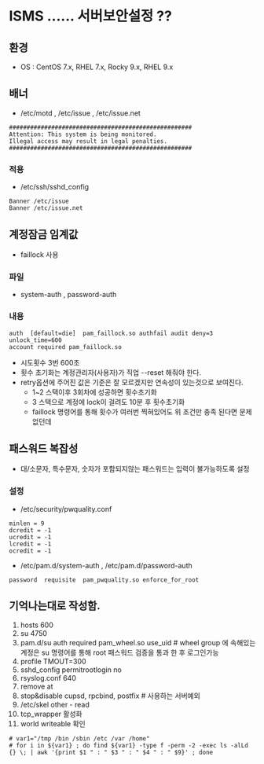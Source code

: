 # ISMS ...... 서버보안설정 ??
## 환경
* OS : CentOS 7.x, RHEL 7.x, Rocky 9.x, RHEL 9.x

## 배너
* /etc/motd , /etc/issue , /etc/issue.net
```
####################################################
Attention: This system is being monitored.
Illegal access may result in legal penalties.
####################################################
```

### 적용
* /etc/ssh/sshd_config
```
Banner /etc/issue
Banner /etc/issue.net
```

## 계정잠금 임계값
* faillock 사용
### 파일
* system-auth , password-auth

### 내용
```
auth  [default=die]  pam_faillock.so authfail audit deny=3 unlock_time=600
account required pam_faillock.so
```
* 시도횟수 3번 600초
* 횟수 초기화는 계정관리자(사용자)가 직업 --reset 해줘야 한다.
* retry옵션에 주어진 값은 기준은 잘 모르겠지만 연속성이 있는것으로 보여진다.
  * 1~2 스택이후 3회차에 성공하면 횟수초기화
  * 3 스택으로 계정에 lock이 걸려도 10분 후 횟수초기화
  * faillock 명령어를 통해 횟수가 여러번 찍혀있어도 위 조건만 충족 된다면 문제없던데

## 패스워드 복잡성
* 대/소문자, 특수문자, 숫자가 포함되지않는 패스워드는 입력이 불가능하도록 설정
### 설정
* /etc/security/pwquality.conf
```
minlen = 9
dcredit = -1
ucredit = -1
lcredit = -1
ocredit = -1
```
* /etc/pam.d/system-auth , /etc/pam.d/password-auth
```
password  requisite  pam_pwquality.so enforce_for_root
```


## 기억나는대로 작성함.
1. hosts 600
2. su 4750
3. pam.d/su auth required pam_wheel.so use_uid # wheel group 에 속해있는 계정은 su 명령어를 통해 root 패스워드 검증을 통과 한 후 로그인가능
4. profile TMOUT=300
5. sshd_config permitrootlogin no
6. rsyslog.conf 640
7. remove at
8. stop&disable cupsd, rpcbind, postfix # 사용하는 서버예외
9. /etc/skel other - read
10. tcp_wrapper 활성화
11. world writeable 확인
```
# var1="/tmp /bin /sbin /etc /var /home"
# for i in ${var1} ; do find ${var1} -type f -perm -2 -exec ls -alLd {} \; | awk '{print $1 " : " $3 " : " $4 " : " $9}' ; done 
```

